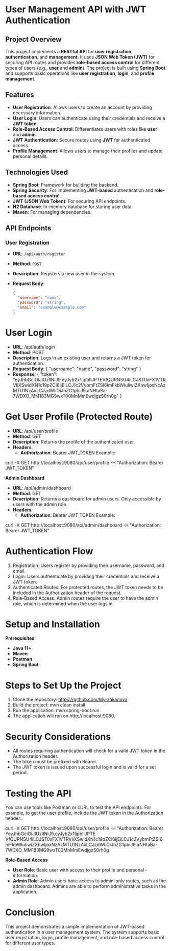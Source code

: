 # **User Management API with JWT Authentication**

## **Project Overview**

This project implements a **RESTful API** for **user registration**, **authentication**, and **management**. It uses **JSON Web Token (JWT)** for securing API routes and provides **role-based access control** for different types of users (e.g., **user** and **admin**). The project is built using **Spring Boot** and supports basic operations like **user registration**, **login**, and **profile management**.

## **Features**

- **User Registration**: Allows users to create an account by providing necessary information.
- **User Login**: Users can authenticate using their credentials and receive a **JWT token**.
- **Role-Based Access Control**: Differentiates users with roles like **user** and **admin**.
- **JWT Authentication**: Secure routes using **JWT** for authenticated access.
- **Profile Management**: Allows users to manage their profiles and update personal details.

## **Technologies Used**

- **Spring Boot**: Framework for building the backend.
- **Spring Security**: For implementing **JWT-based** authentication and **role-based access control**.
- **JWT (JSON Web Token)**: For securing API endpoints.
- **H2 Database**: In-memory database for storing user data 
- **Maven**: For managing dependencies.

## **API Endpoints**

### **User Registration**

- **URL**: `/api/auth/register`
- **Method**: `POST`
- **Description**: Registers a new user in the system.
- **Request Body**:

  ```json
  {
    "username": "name",
    "password": "string",
    "email": "example@example.com"
  }
# User Login
- **URL**: /api/auth/login
- **Method**: POST
- **Description**: Logs in an existing user and returns a JWT token for authentication.
- **Request Body**:
{
  "username": "name",
  "password": "string"
}
- **Response**:
{
  "token": "eyJhbGciOiJIUzIlNiJ9.eyJyb2x1IjpbIlJPTEVfQURNSU4iLCJST0xFX1VTRVIiXSwidXN1c19pZCI6IjEiLCJ1c2VybmFtZSI6ImFkbWluIiwiZXhwIjoxNzAzMTU1NzAxLCJzdWIiOiJhZG1pbiJ9.aNHtaBa-7WDXO_MM183MG9wxT00MnMmEwdjgzS0rh0g"
}
# Get User Profile (Protected Route)
- **URL**: /api/user/profile
- **Method**: GET
- **Description**: Returns the profile of the authenticated user.
- **Headers**:
  - **Authorization**: Bearer JWT_TOKEN 
Example:

curl -X GET http://localhost:9080/api/user/profile -H "Authorization: Bearer JWT_TOKEN"

 **Admin Dashboard** 
- **URL**: /api/admin/dashboard
- **Method**: GET
- **Description**: Returns a dashboard for admin users. Only accessible by users with the admin role.
- **Headers**:
  - **Authorization**: Bearer JWT_TOKEN
Example:

curl -X GET http://localhost:9080/api/admin/dashboard -H "Authorization: Bearer JWT_TOKEN"

# Authentication Flow

1. Registration: Users register by providing their username, password, and email.
2. Login: Users authenticate by providing their credentials and receive a JWT token.
3. Authenticated Routes: For protected routes, the JWT token needs to be included in the Authorization header of the request.
4. Role-Based Access: Admin routes require the user to have the admin role, which is determined when the user logs in.

# Setup and Installation

**Prerequisites**

- **Java 11+**
- **Maven** 
- **Postman** 
- **Spring Boot** 
 
# Steps to Set Up the Project
1. Clone the repository: https://github.com/Myrzakanova
2. Build the project:
mvn clean install
3. Run the application:
mvn spring-boot:run
4. The application will run on http://localhost:9080.

# Security Considerations

- All routes requiring authentication will check for a valid JWT token in the Authorization header.
- The token must be prefixed with Bearer.
- The JWT token is issued upon successful login and is valid for a set period.

# Testing the API

You can use tools like Postman or cURL to test the API endpoints. For example, to get the user profile, include the JWT token in the Authorization header:

curl -X GET http://localhost:9080/api/user/profile -H "Authorization: Bearer YeyJhbGciOiJIUzIlNiJ9.eyJyb2x1IjpbIlJPTE
VfQURNSU4iLCJST0xFX1VTRVIiXSwidXN1c19pZCI6IjEiLCJ1c2VybmFtZSI6ImFkbWluIiwiZXhwIjoxNzAzMTU1NzAxLCJzdWIiOiJhZG1pbiJ9.aNHtaBa-7WDXO_MM183MG9wxT00MnMmEwdjgzS0rh0g

**Role-Based Access**

- **User Role**: Basic user with access to their profile and personal - information.
- **Admin Role**: Admin users have access to admin-only routes, such as the admin dashboard. Admins are able to perform administrative tasks in the application.

# Conclusion

This project demonstrates a simple implementation of JWT-based authentication in a user management system. The system supports basic user registration, login, profile management, and role-based access control for different user types.

